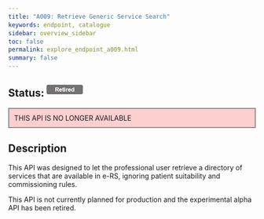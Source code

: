 ```yaml
---
title: "A009: Retrieve Generic Service Search"
keywords: endpoint, catalogue
sidebar: overview_sidebar
toc: false
permalink: explore_endpoint_a009.html
summary: false
---
```


## Status: ![Retired](images/icons/api_retired.png)

<div style="border: 2px solid #888888; padding: 10px; background: #ffcfcf;">THIS API IS NO LONGER AVAILABLE</div>

## Description
This API was designed to let the professional user retrieve a directory of services that are available in e-RS, ignoring patient suitability and commissioning rules.  

This API is not currently planned for production and the experimental alpha API has been retired.
